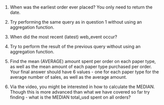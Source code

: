 1. When was the earliest order ever placed? You only need to return the date.

2. Try performing the same query as in question 1 without using an aggregation function.

3. When did the most recent (latest) web_event occur?

4. Try to perform the result of the previous query without using an aggregation function.

5. Find the mean (AVERAGE) amount spent per order on each paper type, as well as the mean amount of each paper type purchased per order. Your final answer should have 6 values - one for each paper type for the average number of sales, as well as the average amount.

6. Via the video, you might be interested in how to calculate the MEDIAN. Though this is more advanced than what we have covered so far try finding - what is the MEDIAN total_usd spent on all orders?
